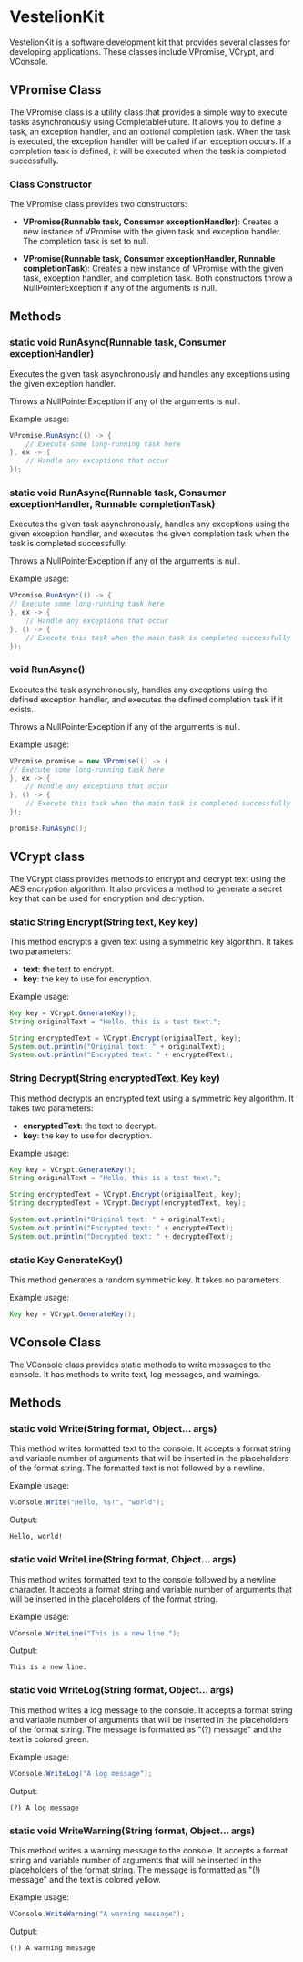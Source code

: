 # VestelionKit

VestelionKit is a software development kit that provides several classes for developing applications. These classes include VPromise, VCrypt, and VConsole.

## VPromise Class

The VPromise class is a utility class that provides a simple way to execute tasks asynchronously using CompletableFuture. It allows you to define a task, an exception handler, and an optional completion task. When the task is executed, the exception handler will be called if an exception occurs. If a completion task is defined, it will be executed when the task is completed successfully.

### Class Constructor

The VPromise class provides two constructors:

* **VPromise(Runnable task, Consumer<Throwable> exceptionHandler)**: Creates a new instance of VPromise with the given task and exception handler. The completion task is set to null.

* **VPromise(Runnable task, Consumer<Throwable> exceptionHandler, Runnable completionTask)**: Creates a new instance of VPromise with the given task, exception handler, and completion task.
Both constructors throw a NullPointerException if any of the arguments is null.

## Methods

### static void RunAsync(Runnable task, Consumer<Throwable> exceptionHandler)</u>

Executes the given task asynchronously and handles any exceptions using the given exception handler.
    
Throws a NullPointerException if any of the arguments is null.
    
Example usage:
```Java
VPromise.RunAsync(() -> {
    // Execute some long-running task here
}, ex -> {
    // Handle any exceptions that occur
});
```

### static void RunAsync(Runnable task, Consumer<Throwable> exceptionHandler, Runnable completionTask)

Executes the given task asynchronously, handles any exceptions using the given exception handler, and executes the given completion task when the task is completed successfully.

Throws a NullPointerException if any of the arguments is null.
    
Example usage:
```Java
VPromise.RunAsync(() -> {
// Execute some long-running task here
}, ex -> {
    // Handle any exceptions that occur
}, () -> {
    // Execute this task when the main task is completed successfully
});
```

### void RunAsync()

Executes the task asynchronously, handles any exceptions using the defined exception handler, and executes the defined completion task if it exists.
    
Throws a NullPointerException if any of the arguments is null.
    
Example usage:
```Java
VPromise promise = new VPromise(() -> {
// Execute some long-running task here
}, ex -> {
    // Handle any exceptions that occur
}, () -> {
    // Execute this task when the main task is completed successfully
});

promise.RunAsync();
```
    
## VCrypt class

The VCrypt class provides methods to encrypt and decrypt text using the AES encryption algorithm. It also provides a method to generate a secret key that can be used for encryption and decryption.
    
### static String Encrypt(String text, Key key)
    
This method encrypts a given text using a symmetric key algorithm. It takes two parameters:

* **text**: the text to encrypt.
* **key**: the key to use for encryption.
    
Example usage:

```Java
Key key = VCrypt.GenerateKey();
String originalText = "Hello, this is a test text.";

String encryptedText = VCrypt.Encrypt(originalText, key);
System.out.println("Original text: " + originalText);
System.out.println("Encrypted text: " + encryptedText);
```    
    
### String Decrypt(String encryptedText, Key key)
    
This method decrypts an encrypted text using a symmetric key algorithm. It takes two parameters:

* **encryptedText**: the text to decrypt.
* **key**: the key to use for decryption.
    
Example usage:

```Java
Key key = VCrypt.GenerateKey();
String originalText = "Hello, this is a test text.";

String encryptedText = VCrypt.Encrypt(originalText, key);
String decryptedText = VCrypt.Decrypt(encryptedText, key);

System.out.println("Original text: " + originalText);
System.out.println("Encrypted text: " + encryptedText);
System.out.println("Decrypted text: " + decryptedText);
```
    
### static Key GenerateKey()
    
This method generates a random symmetric key. It takes no parameters.

Example usage:

```Java
Key key = VCrypt.GenerateKey();
```
    
## VConsole Class

The VConsole class provides static methods to write messages to the console. It has methods to write text, log messages, and warnings.

## Methods

### static void Write(String format, Object... args)

This method writes formatted text to the console. It accepts a format string and variable number of arguments that will be inserted in the placeholders of the format string. The formatted text is not followed by a newline.

Example usage:
```Java
VConsole.Write("Hello, %s!", "world");
```

Output:
```
Hello, world!
```

### static void WriteLine(String format, Object... args)

This method writes formatted text to the console followed by a newline character. It accepts a format string and variable number of arguments that will be inserted in the placeholders of the format string.

Example usage:
```Java
VConsole.WriteLine("This is a new line.");
```

Output:
```
This is a new line.
```

### static void WriteLog(String format, Object... args)

This method writes a log message to the console. It accepts a format string and variable number of arguments that will be inserted in the placeholders of the format string. The message is formatted as "(?) message" and the text is colored green.

Example usage:
```Java
VConsole.WriteLog("A log message");
```

Output:
```
(?) A log message
```

### static void WriteWarning(String format, Object... args)

This method writes a warning message to the console. It accepts a format string and variable number of arguments that will be inserted in the placeholders of the format string. The message is formatted as "(!) message" and the text is colored yellow.

Example usage:
```Java
VConsole.WriteWarning("A warning message");
```

Output:
```
(!) A warning message
```
